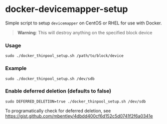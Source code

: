 docker-devicemapper-setup
=========================

Simple script to setup `devicemapper` on CentOS or RHEL for use with Docker.

  > **Warning**: This will destroy anything on the specified block device

### Usage
```
sudo ./docker_thinpool_setup.sh /path/to/block/device
```

### Example
```
sudo ./docker_thinpool_setup.sh /dev/sdb
```

### Enable deferred deletion (defaults to false)
```
sudo DEFERRED_DELETION=true ./docker_thinpool_setup.sh /dev/sdb
```

To programatically check for deferred deletion, see https://gist.github.com/mbentley/4dbdd400cf6d152c5d0741f2f6a0341e
